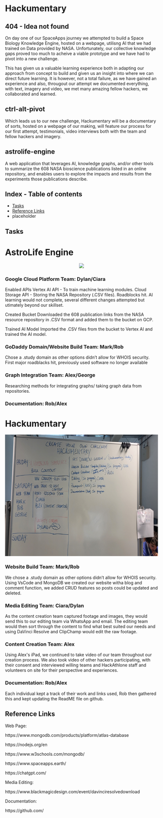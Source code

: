 # Hackumentary

## 404 - Idea not found
On day one of our SpaceApps journey we attempted to build a Space Biology Knowledge Engine, hosted on a webpage, utilisng AI that we had trained on Data provided by NASA. Unfortunately, our collective knowledge gaps proved too much to acheive a viable prototype and we have had to pivot into a new challenge.

This has given us a valuable learning experience both in adapting our approach from concept to build and given us an insight into where we can direct future learning. It is however, not a total failure, as we have gained an experience and also, througout our attempt we documented everything, with text, imagery and video, we met many amazing fellow hackers, we collaborated and learned.

## ctrl-alt-pivot
Which leads us to our new challenge, Hackumentary will be a documentary of sorts, hosted on a webpage of our making, will feature our process for our first attempt, testimonials, video interviews both with the team and fellow hackers and imagery.

## astrolife-engine
A web application that leverages AI, knowledge graphs, and/or other tools to summarize the 608 NASA bioscience publications listed in an online repository, and enables users to explore the impacts and results from the experiments those publications describe.

## Index - Table of contents
* [Tasks](#tasks)
* [Reference Links](#reference-links)
* placeholder

## Tasks
# AstroLife Engine

<p align="center">
    <img src="Documentation/Images/1000032404.jpg"/ height=400px>
</p>

### Google Cloud Platform Team: Dylan/Ciara
Enabled APIs
Vertex AI API - To train machine learning modules.
Cloud Storage API - Storing the NASA Repository (.CSV files).
Roadblocks hit. AI learning would not complete, several different changes attempted but utimately beyond our skillset. 

Created Bucket
Downloaded the 608 publication links from the NASA resource repository in .CSV format and added them to the bucket on GCP.

Trained AI Model
Imported the .CSV files from the bucket to Vertex AI and trained the AI model.

### GoDaddy Domain/Website Build Team: Mark/Rob
Chose a .study domain as other options didn’t allow for WHOIS security.
First major roadblacks hit, previously used software no longer available 

### Graph Integration Team: Alex/George
Researching methods for integrating graphs/ taking graph data from repositories.

### Documentation: Rob/Alex

# Hackumentary
<p align="center">
    <img src="Documentation/Images/1000032430.jpg"/ height=400px>
</p>

### Website Build Team: Mark/Rob
We chose a .study domain as other options didn’t allow for WHOIS security.
Using VsCode and MongoDB we created our website witha blog and comment function, we added CRUD features so posts could be updated and deleted.

### Media Editing Team: Ciara/Dylan
As the content creation team captured footage and images, they would send this to our editing team via WhatsApp and email. The editing team would then sort through the content to find what best suited our needs and using DaVinci Resolve and ClipChamp would edit the raw footage.

### Content Creation Team: Alex
Using Alex's iPad, we continued to take video of our team throughout our creation process. We also took video of other hackers participating, with their consent and interviewed willing teams and HackAthlone staff and volunteers on site for their perspective and experiences. 

### Documentation: Rob/Alex
Each individual kept a track of their work and links used, Rob then gathered this and kept updating the ReadME file on github. 

## Reference Links
Web Page:
<p>https://www.mongodb.com/products/platform/atlas-database</p>
<p>https://nodejs.org/en</p>
<p>https://www.w3schools.com/mongodb/</p>
<p>https://www.spaceapps.earth/</p>
<p>https://chatgpt.com/</p>

Media Editing:
<p>https://www.blackmagicdesign.com/event/davinciresolvedownload</p>


Documentation:
<p>https://github.com/</p>






